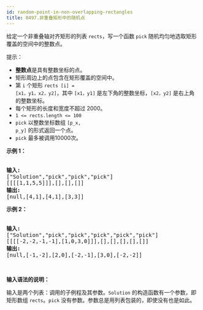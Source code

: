 ```yaml
---
id: random-point-in-non-overlapping-rectangles
title: 0497.非重叠矩形中的随机点
---
```

给定一个非重叠轴对齐矩形的列表 <code>rects</code>，写一个函数 <code>pick</code> 随机均匀地选取矩形覆盖的空间中的整数点。

提示：

- **整数点**是具有整数坐标的点。
- 矩形周边上的点包含在矩形覆盖的空间中。
- 第 <code>i</code> 个矩形 <code>rects [i] = [x1，y1，x2，y2]</code>，其中 <code>[x1，y1]</code> 是左下角的整数坐标，<code>[x2，y2]</code> 是右上角的整数坐标。
- 每个矩形的长度和宽度不超过 2000。
- <code>1 &lt;= rects.length &lt;= 100</code>
- <code>pick</code> 以整数坐标数组 <code>[p_x, p_y]</code> 的形式返回一个点。
- <code>pick</code> 最多被调用10000次。
 

**示例 1：**


<pre><br/><strong>输入: <br/></strong>[&#34;Solution&#34;,&#34;pick&#34;,&#34;pick&#34;,&#34;pick&#34;]<br/>[[[[1,1,5,5]]],[],[],[]]<br/><strong>输出: <br/></strong>[null,[4,1],[4,1],[3,3]]<br/></pre>

**示例 2：**


<pre><br/><strong>输入: <br/></strong>[&#34;Solution&#34;,&#34;pick&#34;,&#34;pick&#34;,&#34;pick&#34;,&#34;pick&#34;,&#34;pick&#34;]<br/>[[[[-2,-2,-1,-1],[1,0,3,0]]],[],[],[],[],[]]<br/><strong>输出: <br/></strong>[null,[-1,-2],[2,0],[-2,-1],[3,0],[-2,-2]]</pre>

 

**输入语法的说明：**

输入是两个列表：调用的子例程及其参数。<code>Solution</code> 的构造函数有一个参数，即矩形数组 <code>rects</code>。<code>pick</code> 没有参数。参数总是用列表包装的，即使没有也是如此。

 

